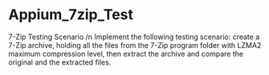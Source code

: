 # Appium_7zip_Test

7-Zip Testing Scenario /n
Implement the following testing scenario: create a 7-Zip archive, holding all the files from the 7-Zip program folder with LZMA2 maximum compression level, then extract the archive and compare the original and the extracted files.
